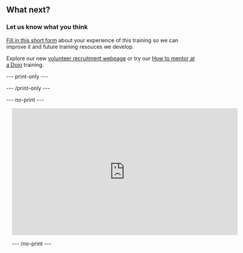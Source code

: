## What next?

### Let us know what you think
[Fill in this short form](https://form.raspberrypi.org/4873708) about your experience of this training so we can improve it and future training resouces we develop.


Explore our new [volunteer recruitment webpage](https://coderdojo.com/en/volunteerrecruitment) or try our [How to mentor at a Dojo](https://projects.raspberrypi.org/en/projects/dojo-mentoring/0) training.


--- print-only ---

--- /print-only ---

--- no-print ---

<div class="scratch-preview" style="margin-left: 15px;">
<iframe width="600" height="337" src="https://www.youtube.com/embed/Q6M0IdEn07E" title="Why volunteers help at their local CoderDojo" frameborder="0" allow="accelerometer; autoplay; clipboard-write; encrypted-media; gyroscope; picture-in-picture" allowfullscreen></iframe>
 

--- /no-print ---


